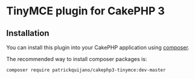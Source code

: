 # TinyMCE plugin for CakePHP 3

## Installation

You can install this plugin into your CakePHP application using [composer](https://getcomposer.org).

The recommended way to install composer packages is:

```
composer require patrickquijano/cakephp3-tinymce:dev-master
```
